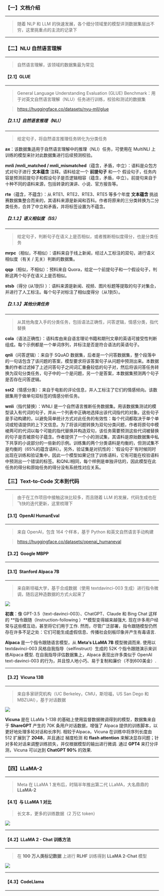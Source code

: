 ### 【一】文档介绍

***

> 随着 NLP 和 LLM 的快速发展，各个细分领域里的模型评测数据集层出不穷，这里挑重点的主流的记录下



***



### 【二】NLU 自然语言理解

***

> 自然语言理解，该领域的数据集最为常见



#### 【2.1】GLUE

***

> General Language Understanding Evaluation (GLUE) Benchmark：用于对英文自然语言理解（NLU）任务进行训练，校验和测试的数据集

> https://huggingface.co/datasets/nyu-mll/glue



##### 【2.1.1】自然语言推理（NLI）

***

> 给定句子，将自然语言推理任务转化为分类任务

**ax**：该数据集适用于自然语言理解中的推理（NLI）任务，可使用在 MultiNLI 上训练的模型来针对此数据集进行后续预测校验。

**mnli /mnli_matched / mnli_mismatched**（蕴含，矛盾，中立）：语料是众包方式对句子进行 **文本蕴含** 注释。语料给定一个 **前提句子** 和一个 假设句子，任务内容是预测前提句子和假设句子是否逻辑相容（蕴含，矛盾，中立）。前提句来自于十种不同的语料来源，包括转录的演讲、小说、官方报告等。

**rte**（蕴含，不蕴含）：从 RTE1、RTE2、RTE3、RTE5 等多个年度 **文本蕴含** 挑战赛数据集整合而来的，其语料来源是新闻和百科。作者将原来的三分类转换为二分类任务，合并了中立和矛盾，并将标签设置为不蕴含。



##### 【2.1.2】语义相似度（SS）

***

> 给定句子，判断句子在语义上是否相似，或者推断相似度得分，也是分类任务

**mrpc**（相似，不相似）：语料来自于线上新闻，经过人工标注的双句，进行语义相似度（有关 / 无关）判断的数据集。

**qqp**（相似，不相似）：预料来自 Quora，给定一个前提句子和一个假设句子，判断这两个句子在语义上是否相似。

**stsb**（得分 (从1到5) ）：语料来源是新闻、视频、图片标题等提取的句子对集合，并进行了人工标注。每个句子对标注了相似度得分（从1到5）。



##### 【2.1.3】其他分类任务

***

> 从其他角度入手的分类任务，包括语法正确性，问答逻辑，情感分类，指代替换

**cola**（语法正确性）：语料库由来自语言理论书籍和期刊文章的英语可接受性判断组成。每个示例都是一个单词序列，并标注是否是符合语法的英语句子。

**qnli**（问答逻辑）：来自于 SQuAD 数据集，后者是一个问答数据集，整个段落中的一句话包含了该问题的答案，模型要求将该答案句子从问题中预测出来。本数据集的作者过滤掉了上述问答句子之间词汇重叠较低的句子对，然后将该问答任务转换为双句分类任务，句子中的一个是问题，另一个是答案，本数据集预测两个句子是否存在问答逻辑。

**sst2**（情感分类）：来自于电影的评论信息，并人工标注了它们的情感倾向。该数据集用于做单句双标签的情感分析任务。

**wnli**（指代替换）：WNLI 是一个自然语言推断任务数据集。用该数据集测试的模型读入有代词的句子，并从一个列表中正确地选择出该代词指代的对象。这些句子是手动构建的，以避免简单统计方式对此任务的有效性：每个代词都取决于单个单词或短语提供的上下文信息。为了将该问题转换为双句分类问题，作者将原句中模棱两可的代词以每个可能的指代替换并构造双句，该任务需要预测这些代词被替换的句子是否被原句子蕴含。作者提供了一个小的测试集，其语料是原始数据集中私下共享的小说部分的一些新的示例。训练集的两个分类语料是均衡的，但测试集不是均衡的（65%的蕴含语料）。另外，验证集是对抗性的：'假设句子'有时候同时出现在训练和验证集中，因此一个模型如果记住了训练语料，它有可能在校验语料中预测出一个错误的标签。和QNLI相同，每个样例是单独评估的，因此模型在此任务的得分和原始任务的得分没有系统性对应关系。



### 【三】Text-to-Code 文本到代码

***

> 由于在工作项目中接触这块比较多，而且随着 LLM 的发展，代码生成也在飞快的迭代更新，这里梳理下



#### 【3.1】OpenAI HumanEval

***

> 来自 OpenAI，包含 164 个样本，基于 Python 和英文自然语言手动构建

> https://huggingface.co/datasets/openai_humaneval



#### 【3.2】Google MBPP

***





#### 【3.1】Stanford Alpaca 7B

***

> 来自斯坦福大学，基于合成数据（使用 textdavinci-003 生成）进行指令微调，随后这种造数据的方式火起来了

<img src="./images/LLaMA/11.jpg"> 

**初衷**：像 GPT-3.5（text-davinci-003）、ChatGPT、Claude 和 Bing Chat 这样的 **指令跟随（Instruction-following ）**模型变得越来越强大. 现在许多用户经常与这些模互动，甚至将它们用于工作. 然而，尽管广泛部署，指令跟随模型仍然存在许多不足之处：它们可能生成虚假信息、传播社会刻板印象并产生有毒语言.

**Alpaca** 是一个指令跟随语言模型，从 **Meta‘s LLaMA 7B** 模型微调而来. 使用以 textdavinci-003 风格自我指导（selfinstruct）生成的 52K 个指令跟随演示来训练Alpaca 模型. 在自我指导评估数据集上，Alpaca 表现出许多类似于 OpenAI text-davinci-003 的行为，并且惊人地小巧、易于复制和廉价（不到600美金）.

***



#### 【3.2】Vicuna 13B

***

> 来自多家研究机构（UC Berkeley，CMU，斯坦福，US San Dego 和 MBZUAI），基于对话数据

<img src="./images/LLaMA/12.jpg"> 

**Vicuna** 是在 LLaMa 1-13B 的基础上使用监督数据微调得到的模型，数据集来自于 **ShareGPT** 产生的 70K 条用户对话数据，增强了 Alpaca 提供的训练脚本，以更好地处理多轮对话和长序列. 相较于Alpaca，Vicuna 在训练中将序列长度由 512 扩展到了 **2048**，并且通过 梯度检测 和 **flash attention** 来解决显存问题；针对多轮对话来调整训练损失，并仅根据模型的输出进行微调. 通过 **GPT4** 来打分评测，Vicuna 可以达到 **ChatGPT 90%** 的效果.

***



### 【四】LLaMA-2

***

> Meta 在 LLaMA 1 发布后，时隔半年推出第二代 LLaMA，大名鼎鼎的 **LLaMA-2**



#### 【4.1】与 LLaMA 1 对比

> 长文本，更多的训练数据（2 万亿 token）

<img src="./images/LLaMA/13.jpg">  

***



#### 【4.2】LLaMA 2 - Chat 训练方法

***

> 在 **100** **万人类标记数据** 上进行 **RLHF** 训练得到 **LLaMA 2-Chat** 模型

<img src="./images/LLaMA/14.jpg"> 

***



#### 【4.3】CodeLlama

***

